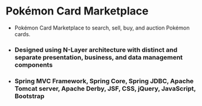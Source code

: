 <!DOCTYPE html>
<html>
    <head>
      <meta charset="utf=8">
    </head>
    <body>
    <h1>Pokémon Card Marketplace</h1>
    <ul>
        <li>Pokémon Card Marketplace to search, sell, buy, and auction Pokémon cards.</li>
        <li><h3>Designed using N-Layer architecture with distinct and separate presentation, business, and data management components</h3></li>
        <li><h3>Spring MVC Framework, Spring Core, Spring JDBC, Apache Tomcat server, Apache Derby, JSF, CSS, jQuery, JavaScript, Bootstrap</h3></li>
    </ul>
  </body>
</html>


